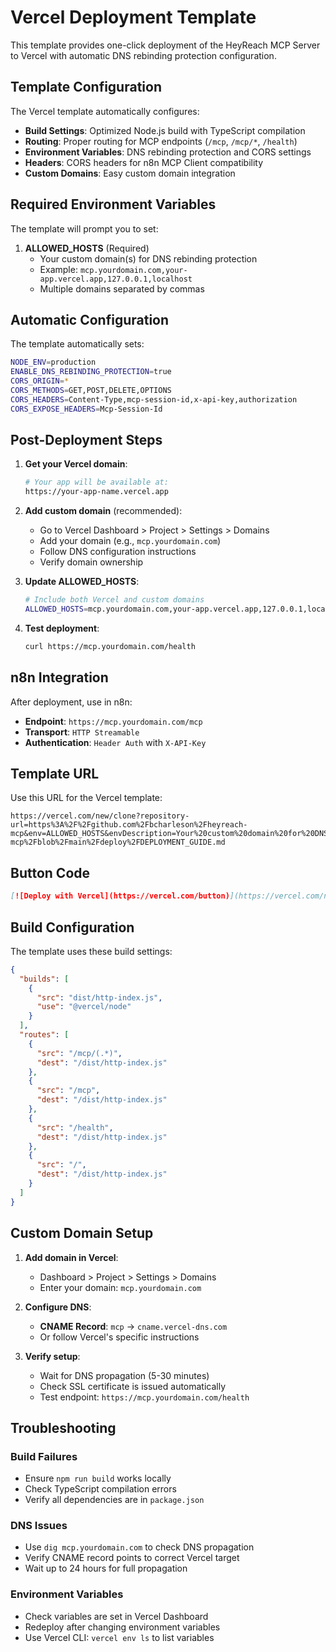 # Vercel Deployment Template

This template provides one-click deployment of the HeyReach MCP Server to Vercel with automatic DNS rebinding protection configuration.

## Template Configuration

The Vercel template automatically configures:

- **Build Settings**: Optimized Node.js build with TypeScript compilation
- **Routing**: Proper routing for MCP endpoints (`/mcp`, `/mcp/*`, `/health`)
- **Environment Variables**: DNS rebinding protection and CORS settings
- **Headers**: CORS headers for n8n MCP Client compatibility
- **Custom Domains**: Easy custom domain integration

## Required Environment Variables

The template will prompt you to set:

1. **ALLOWED_HOSTS** (Required)
   - Your custom domain(s) for DNS rebinding protection
   - Example: `mcp.yourdomain.com,your-app.vercel.app,127.0.0.1,localhost`
   - Multiple domains separated by commas

## Automatic Configuration

The template automatically sets:

```bash
NODE_ENV=production
ENABLE_DNS_REBINDING_PROTECTION=true
CORS_ORIGIN=*
CORS_METHODS=GET,POST,DELETE,OPTIONS
CORS_HEADERS=Content-Type,mcp-session-id,x-api-key,authorization
CORS_EXPOSE_HEADERS=Mcp-Session-Id
```

## Post-Deployment Steps

1. **Get your Vercel domain**:
   ```bash
   # Your app will be available at:
   https://your-app-name.vercel.app
   ```

2. **Add custom domain** (recommended):
   - Go to Vercel Dashboard > Project > Settings > Domains
   - Add your domain (e.g., `mcp.yourdomain.com`)
   - Follow DNS configuration instructions
   - Verify domain ownership

3. **Update ALLOWED_HOSTS**:
   ```bash
   # Include both Vercel and custom domains
   ALLOWED_HOSTS=mcp.yourdomain.com,your-app.vercel.app,127.0.0.1,localhost
   ```

4. **Test deployment**:
   ```bash
   curl https://mcp.yourdomain.com/health
   ```

## n8n Integration

After deployment, use in n8n:

- **Endpoint**: `https://mcp.yourdomain.com/mcp`
- **Transport**: `HTTP Streamable`
- **Authentication**: `Header Auth` with `X-API-Key`

## Template URL

Use this URL for the Vercel template:

```
https://vercel.com/new/clone?repository-url=https%3A%2F%2Fgithub.com%2Fbcharleson%2Fheyreach-mcp&env=ALLOWED_HOSTS&envDescription=Your%20custom%20domain%20for%20DNS%20rebinding%20protection&envLink=https%3A%2F%2Fgithub.com%2Fbcharleson%2Fheyreach-mcp%2Fblob%2Fmain%2Fdeploy%2FDEPLOYMENT_GUIDE.md
```

## Button Code

```markdown
[![Deploy with Vercel](https://vercel.com/button)](https://vercel.com/new/clone?repository-url=https%3A%2F%2Fgithub.com%2Fbcharleson%2Fheyreach-mcp&env=ALLOWED_HOSTS&envDescription=Your%20custom%20domain%20for%20DNS%20rebinding%20protection&envLink=https%3A%2F%2Fgithub.com%2Fbcharleson%2Fheyreach-mcp%2Fblob%2Fmain%2Fdeploy%2FDEPLOYMENT_GUIDE.md)
```

## Build Configuration

The template uses these build settings:

```json
{
  "builds": [
    {
      "src": "dist/http-index.js",
      "use": "@vercel/node"
    }
  ],
  "routes": [
    {
      "src": "/mcp/(.*)",
      "dest": "/dist/http-index.js"
    },
    {
      "src": "/mcp",
      "dest": "/dist/http-index.js"
    },
    {
      "src": "/health",
      "dest": "/dist/http-index.js"
    },
    {
      "src": "/",
      "dest": "/dist/http-index.js"
    }
  ]
}
```

## Custom Domain Setup

1. **Add domain in Vercel**:
   - Dashboard > Project > Settings > Domains
   - Enter your domain: `mcp.yourdomain.com`

2. **Configure DNS**:
   - **CNAME Record**: `mcp` → `cname.vercel-dns.com`
   - Or follow Vercel's specific instructions

3. **Verify setup**:
   - Wait for DNS propagation (5-30 minutes)
   - Check SSL certificate is issued automatically
   - Test endpoint: `https://mcp.yourdomain.com/health`

## Troubleshooting

### Build Failures
- Ensure `npm run build` works locally
- Check TypeScript compilation errors
- Verify all dependencies are in `package.json`

### DNS Issues
- Use `dig mcp.yourdomain.com` to check DNS propagation
- Verify CNAME record points to correct Vercel target
- Wait up to 24 hours for full propagation

### Environment Variables
- Check variables are set in Vercel Dashboard
- Redeploy after changing environment variables
- Use Vercel CLI: `vercel env ls` to list variables
